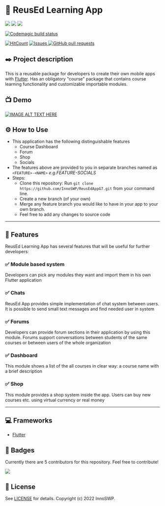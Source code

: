 # 📱 ReusEd Learning App

![](https://img.shields.io/badge/Dart-0175C2?style=for-the-badge&logo=dart&logoColor=white)
![](https://img.shields.io/badge/Flutter-02569B?style=for-the-badge&logo=flutter&logoColor=white)
![](https://img.shields.io/badge/firebase-ffca28?style=for-the-badge&logo=firebase&logoColor=black)

[![Codemagic build status](https://api.codemagic.io/apps/62ba9641d6eaf74b544e547d/62ba9641d6eaf74b544e547c/status_badge.svg)](https://codemagic.io/apps/62ba9641d6eaf74b544e547d/62ba9641d6eaf74b544e547c/latest_build)

[![HitCount](https://hits.dwyl.com/InnoSWP/ReusEdAppG7.svg?style=flat-square)](http://hits.dwyl.com/InnoSWP/ReusEdAppG7)
</a>
<a href="https://github.com/InnoSWP/ReusEdAppG7/issues">
<img alt="Issues" src="https://img.shields.io/github/issues/InnoSWP/ReusEdAppG7?color=0088ff" />
</a>
<a href="https://github.com/InnoSWP/ReusEdAppG7/pulls">
<img alt="GitHub pull requests" src="https://img.shields.io/github/issues-pr/InnoSWP/ReusEdAppG7?color=0088ff" />
</a>


## ✒️ Project description

This is a reusable package for developers to create their own mobile apps with <a href="https://flutter.dev">Flutter</a>. Has an obligatory "course" package that contains course learning functionality and customizable importable modules.

## 📺 Demo

[![IMAGE ALT TEXT HERE](https://img.youtube.com/vi/RhtglOWkuo4/0.jpg)](https://www.youtube.com/watch?v=RhtglOWkuo4)

## ⚙️ How to Use

- This application has the following distinguishable features
  - Course Dashboard
  - Forum
  - Shop
  - Socials
- The features above are provided to you in separate branches named as `<FEATURE>-<NAME>` _e.g.FEATURE-SOCIALS_
- Steps:
  - Clone this repository: Run `git clone https://github.com/InnoSWP/ReusEdAppG7.git` from your command line.
  - Create a new branch (of your own)
  - Merge any feature branch you would like to have in your app to your own branch.
  - Feel free to add any changes to source code

---

## 💪 Features

ReusEd Learning App has several features that will be useful for further developers:

### ✅ Module based system

Developers can pick any modules they want and import them in his own Flutter application

### ✅ Chats

ReusEd App provides simple implementation of chat system between users. It is possible to send small text messages and find needed user in system

### ✅ Forums

Developers can provide forum sections in their application by using this module. Forums support conversations between students of the same courses or between users of the whole organization

### ✅ Dashboard

This module shows a list of the all courses in clear way: a course name with a brief description

### ✅ Shop

This module provides a shop system inside the app. Users can buy new courses etc. using virtual currency or real money

---

## 💻 Frameworks

- <a href="https://flutter.dev">Flutter</a>

## 🥇 Badges

Currently there are 5 contributors for this repository. Feel free to contribute!

<a href = "https://github.com/InnoSWP/ReusEdAppG7/graphs/contributors">
<img src = "https://contrib.rocks/image?repo=InnoSWP/ReusEdAppG7"/>
</a>

## 📄 License

See <a href="https://github.com/InnoSWP/ReusEdAppG7/blob/main/LICENSE">LICENSE</a> for details. Copyright (c) 2022 InnoSWP.

